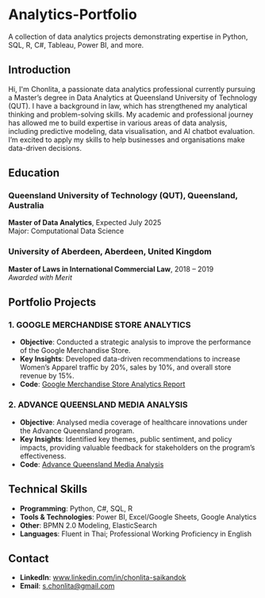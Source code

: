 # Analytics-Portfolio
A collection of data analytics projects demonstrating expertise in Python, SQL, R, C#, Tableau, Power BI, and more.

## Introduction

Hi, I'm Chonlita, a passionate data analytics professional currently pursuing a Master’s degree in Data Analytics at Queensland University of Technology (QUT). I have a background in law, which has strengthened my analytical thinking and problem-solving skills. My academic and professional journey has allowed me to build expertise in various areas of data analysis, including predictive modeling, data visualisation, and AI chatbot evaluation. I’m excited to apply my skills to help businesses and organisations make data-driven decisions.

## Education

### Queensland University of Technology (QUT), Queensland, Australia  
**Master of Data Analytics**, Expected July 2025  
Major: Computational Data Science

### University of Aberdeen, Aberdeen, United Kingdom  
**Master of Laws in International Commercial Law**, 2018 – 2019  
*Awarded with Merit*  

## Portfolio Projects

### 1. GOOGLE MERCHANDISE STORE ANALYTICS  
- **Objective**: Conducted a strategic analysis to improve the performance of the Google Merchandise Store.  
- **Key Insights**: Developed data-driven recommendations to increase Women’s Apparel traffic by 20%, sales by 10%, and overall store revenue by 15%.  
- **Code**: [Google Merchandise Store Analytics Report](https://github.com/chonlita/Analytics-Portfolio/blob/main/Google%20Analytics/Reports/Google%20Merchandise%20Store%20Analytics%20Report.pdf)

### 2. ADVANCE QUEENSLAND MEDIA ANALYSIS  
- **Objective**: Analysed media coverage of healthcare innovations under the Advance Queensland program.  
- **Key Insights**: Identified key themes, public sentiment, and policy impacts, providing valuable feedback for stakeholders on the program’s effectiveness.  
- **Code**: [Advance Queensland Media Analysis](https://github.com/chonlita/Analytics-Portfolio/tree/6a4f4f36faad30534e663da49f577aff9cff16c3/Python%20Projects)

## Technical Skills

- **Programming**: Python, C#, SQL, R  
- **Tools & Technologies**: Power BI, Excel/Google Sheets, Google Analytics  
- **Other**: BPMN 2.0 Modeling, ElasticSearch  
- **Languages**: Fluent in Thai; Professional Working Proficiency in English  

## Contact

- **LinkedIn**: www.linkedin.com/in/chonlita-saikandok
- **Email**: s.chonlita@gmail.com
